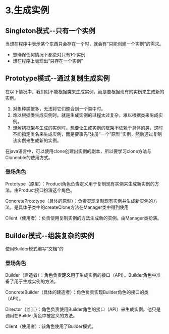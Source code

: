# 3.生成实例

## Singleton模式--只有一个实例

当想在程序中表示某个东西只会存在一个时，就会有“只能创建一个实例”的需求。

- 想确保任何情况下都绝对只有1个实例
- 想在程序上表现出“只存在一个实例”

## Prototype模式--通过复制生成实例

在以下情况中，我们就不能根据类来生成实例，而是要根据现有的实例来生成新的实例。

1. 对象种类繁多，无法将它们整合到一个类中时。
2. 难以根据类生成实例时。就是生成实例的过程太过复杂，难以根据类来生成实例。
3. 想解耦框架与生成的实例时。想要让生成实例的框架不依赖于具体的类，这时不能指定类名来生成实例，而是要事先”注册“一个”原型“实例，然后通过复制该实例来生成新的实例。

在java语言中，可以使用clone创建出实例的副本，所以要学习clone方法与Cloneable的使用方式。

### 登场角色

Prototype（原型）：Product角色负责定义用于复制现有实例来生成新实例的方法。由Product接口扮演这个角色。

ConcretePrototype（具体的原型）：负责实现复制现有实例并生成新实例的方法。是具体子类中的createClone方法在Manager类中得到使用

Client（使用者）：负责使用复制实例的方法生成新的实例。由Manager类扮演。



## Builder模式--组装复杂的实例

使用Builder模式编写”文档“的

### 登场角色

Builder（建造者）：角色负责**定义**用于生成实例的接口（API）。Builder角色中准备了用于生成实例的方法。

ConcreteBuilder（具体的建造者）：角色负责实现Builder角色的接口的类（API）。

Director（监工）：角色负责使用Builder角色的接口（API）来生成实例。他只是调用在Builder角色中被定义的方法。

Client（使用者）：该角色使用了Builder模式。